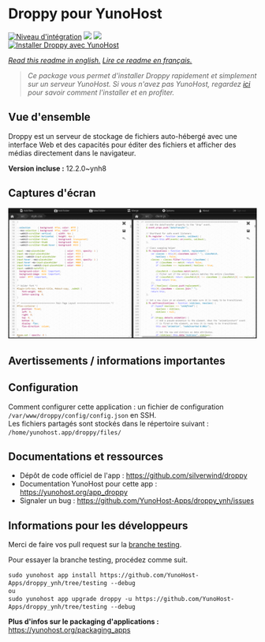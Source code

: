 # Droppy pour YunoHost

[![Niveau d'intégration](https://dash.yunohost.org/integration/droppy.svg)](https://dash.yunohost.org/appci/app/droppy) ![](https://ci-apps.yunohost.org/ci/badges/droppy.status.svg) ![](https://ci-apps.yunohost.org/ci/badges/droppy.maintain.svg)  
[![Installer Droppy avec YunoHost](https://install-app.yunohost.org/install-with-yunohost.svg)](https://install-app.yunohost.org/?app=droppy)

*[Read this readme in english.](./README.md)*
*[Lire ce readme en français.](./README_fr.md)*

> *Ce package vous permet d'installer Droppy rapidement et simplement sur un serveur YunoHost.
Si vous n'avez pas YunoHost, regardez [ici](https://yunohost.org/#/install) pour savoir comment l'installer et en profiter.*

## Vue d'ensemble

Droppy est un serveur de stockage de fichiers auto-hébergé avec une interface Web et des capacités pour éditer des fichiers et afficher des médias directement dans le navigateur.


**Version incluse :** 12.2.0~ynh8



## Captures d'écran

![](./doc/screenshots/screenshot.png)

## Avertissements / informations importantes

## Configuration

Comment configurer cette application : un fichier de configuration `/var/www/droppy/config/config.json` en SSH.  
Les fichiers partagés sont stockés dans le répertoire suivant : `/home/yunohost.app/droppy/files/`

## Documentations et ressources

* Dépôt de code officiel de l'app : https://github.com/silverwind/droppy
* Documentation YunoHost pour cette app : https://yunohost.org/app_droppy
* Signaler un bug : https://github.com/YunoHost-Apps/droppy_ynh/issues

## Informations pour les développeurs

Merci de faire vos pull request sur la [branche testing](https://github.com/YunoHost-Apps/droppy_ynh/tree/testing).

Pour essayer la branche testing, procédez comme suit.
```
sudo yunohost app install https://github.com/YunoHost-Apps/droppy_ynh/tree/testing --debug
ou
sudo yunohost app upgrade droppy -u https://github.com/YunoHost-Apps/droppy_ynh/tree/testing --debug
```

**Plus d'infos sur le packaging d'applications :** https://yunohost.org/packaging_apps